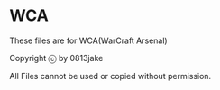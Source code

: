 # WCA

These files are for WCA(WarCraft Arsenal)

Copyright ⓒ by 0813jake

All Files cannot be used or copied without permission.
